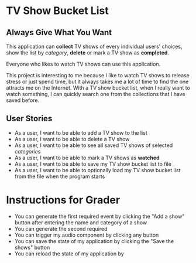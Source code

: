 # TV Show Bucket List

## Always Give What You Want

This application can **collect** TV shows of every individual users' 
choices, show the list by *category*, **delete** or mark a 
TV show as **completed**. 

Everyone who likes to watch TV shows can use this application.

This project is interesting to me because I like to watch TV shows to release 
stress or just spend time, but it always takes me a lot of time to find 
the one attracts me on the Internet. With a TV show bucket list, when I 
really want to watch something, I can quickly search one from the collections that I have saved before.

## User Stories 
- As a user, I want to be able to add a TV show to the list
- As a user, I want to be able to delete a TV show
- As a user, I want to be able to see all saved TV shows of selected *categories*
- As a user, I want to be able to mark a TV shows as **watched**
- As a user, I want to be able to save my TV show bucket list to file
- As a user, I want to be able to optionally load my TV show bucket list from the file when the program starts

# Instructions for Grader
- You can generate the first required event by clicking the "Add a show" button after entering the name and category of 
  a show
- You can generate the second required 
- You can trigger my audio component by clicking any button
- You can save the state of my application by clicking the "Save the shows" button
- You can reload the state of my application by